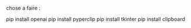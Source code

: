 



#####
chose a faire : 

pip install openai
pip install pyperclip
pip install tkinter
pip install clipboard




